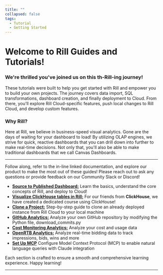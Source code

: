 ```yaml
---
title: ""
collapsed: false
tags:
  - Tutorial
  - Getting Started
---
```


# Welcome to Rill Guides and Tutorials!

### We're thrilled you've joined us on this th-Rill-ing journey!

These tutorials were built to help you get started with Rill and empower you to build your own projects. The journey covers data import, SQL transformations, dashboard creation, and finally deployment to Cloud. From there, you'll explore Rill Cloud-specific features, push local changes to Rill Cloud, and develop custom features.

### Why Rill?
Here at Rill, we believe in business-speed visual analytics. Gone are the days of waiting for your dashboard to load! By utilizing OLAP engines, we strive for quick, reactive dashboards that you can drill down into further to make real-time decisions. Not only that, you'll also be able to make traditional dashboards that we call Canvas Dashboards.

---
Follow along, refer to the in-line linked documentation, and explore our product to make the most out of these guides! Please reach out to ask any questions or provide feedback on our Community Slack or Discord!

- [**Source to Published Dashboard:**](/guides/rill-basics/launch) Learn the basics, understand the core concepts of Rill, and deploy to Cloud!
- [**Visualize ClickHouse tables in Rill:**](/guides/rill-clickhouse) For our friends from **ClickHouse**, we have created a dedicated course using ClickHouse!
- [**Clone a Project:**](/guides/clone-a-project) Step-by-step guide to clone an already deployed instance from Rill Cloud to your local machine
- [**GitHub Analytics:**](/guides/github-analytics) Analyze your own GitHub repository by modifying the Python file, download_commits.py
- [**Cost Monitoring Analytics:**](/guides/cost-monitoring-analytics) Analyze your cost and usage data
- [**OpenRTB Analytics:**](/guides/openrtb-analytics) Analyze real-time bidding data to track impressions, bids, wins and more
- [**Set Up MCP**](/guides/setting-up-mcp) Configure Model Context Protocol (MCP) to enable natural language queries with Claude integration


Each section is crafted to ensure a smooth and comprehensive learning experience. Happy learning!

---